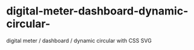 # digital-meter-dashboard-dynamic-circular-
digital meter / dashboard / dynamic circular  with CSS SVG

